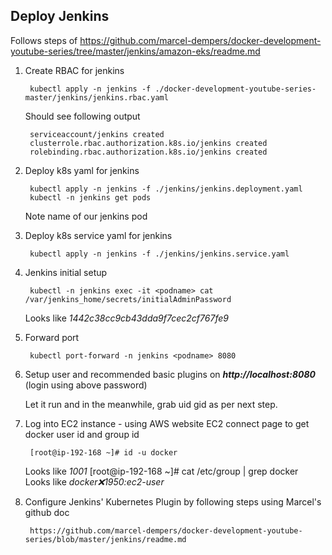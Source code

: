 ## Deploy Jenkins ##

Follows steps of https://github.com/marcel-dempers/docker-development-youtube-series/tree/master/jenkins/amazon-eks/readme.md

1. Create RBAC for jenkins 

        kubectl apply -n jenkins -f ./docker-development-youtube-series-master/jenkins/jenkins.rbac.yaml 

    Should see following output

        serviceaccount/jenkins created
        clusterrole.rbac.authorization.k8s.io/jenkins created
        rolebinding.rbac.authorization.k8s.io/jenkins created

2. Deploy k8s yaml for jenkins
        
        kubectl apply -n jenkins -f ./jenkins/jenkins.deployment.yaml
        kubectl -n jenkins get pods
    Note name of our jenkins pod

3. Deploy k8s service yaml for jenkins

        kubectl apply -n jenkins -f ./jenkins/jenkins.service.yaml 

4. Jenkins initial setup

        kubectl -n jenkins exec -it <podname> cat /var/jenkins_home/secrets/initialAdminPassword
        
    Looks like *1442c38cc9cb43dda9f7cec2cf767fe9*
    
5. Forward port

        kubectl port-forward -n jenkins <podname> 8080

6. Setup user and recommended basic plugins on ***http://localhost:8080*** (login using above password)
   
   Let it run and in the meanwhile, grab uid gid as per next step.

7. Log into EC2 instance - using AWS website EC2 connect page to get docker user id and group id

        [root@ip-192-168 ~]# id -u docker
    Looks like *1001*
        [root@ip-192-168 ~]# cat /etc/group | grep docker
    Looks like *docker:x:1950:ec2-user*

8. Configure Jenkins' Kubernetes Plugin by following steps using Marcel's github doc
        
        https://github.com/marcel-dempers/docker-development-youtube-series/blob/master/jenkins/readme.md

